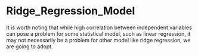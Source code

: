 # Ridge_Regression_Model
It is worth noting that while high correlation between independent variables can pose a problem for some statistical model, such as linear regression, it may not necessarily be a problem for other model like ridge regression, we are going to adopt.
